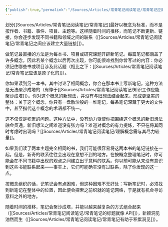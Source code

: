 ```yaml
---
{"publish":true,"permalink":"/Sources/Articles/常青笔记阅读笔记/常青笔记应面向概念.md","title":"常青笔记应面向概念","created":"2022-08-11","modified":"2023-03-14","tags":["review"],"cssclasses":""}
---
```




划分[[Sources/Articles/常青笔记阅读笔记/常青笔记]]最好以概念为标准，而不是按作者、书籍、事件、项目、主题等。这样随着时间的推移，而笔记不断更新、链接，你会逐步发现不同书籍和领域之间的联系（[[Sources/Articles/常青笔记阅读笔记/常青笔记之间应该建立大量链接]]）。

做笔记最直接的方法是为每本书、项目或研究课题开辟新笔记。每篇笔记都涵盖了许多概念，因此若某个概念以后再次出现，你可能很难找到你曾写过的内容：你必须记住哪些书或项目涉及此话题（相比之下：[[Sources/Articles/常青笔记阅读笔记/常青笔记应该是原子化的]]）。

你如果读到另一本书，其中讨论了相同概念，你会在那本书上写新笔记。这种方法是无法聚沙成塔的（有悖于[[Sources/Articles/常青笔记阅读笔记/知识工作应能聚沙成塔]]）。你对这个概念的新想法，并没有与旧想法结合起来，形成更坚实的整体：关于这个概念，你只有一盘散沙般的一堆笔记，每条笔记深藏于更大的文件中，甚至指代这个概念的术语都不统一。

这不仅仅是积累的问题。这种方法中，没有动力驱使你把围绕这个概念的新旧想法融会贯通。新旧想法之间难道没有张力吗？难道对概念的有力提炼，不只在将其同时考虑时出现吗？[[Sources/Articles/常青笔记阅读笔记/理解概念需与其尽力较量]]。

如果我们读了两本主题完全相同的书，我们可能很容易将这两本书的笔记链接在一起。但是，新奇的联系往往会出现在意想不到的地方。在按概念整理笔记时，你可能会在不同书籍中出现的观点之间建立出乎意料的联系。你以前可能从来没有意识到这些书能联系起来——事实上，它们可能确实没有过联系，除了你发现的这一点。

按概念组织的话，记笔记会有点困难，但这种困难不无好处：写新笔记时，必须找到新笔记在整体中的位置，因此便会探索之前织就的笔记网络，于是就有机会寻访意料之外的地方。

随着时间的推移，笔记会聚沙成塔，并能以越来越复杂的方式组合起来（[[Sources/Articles/常青笔记阅读笔记/常青笔记的标题就像 API]]），新颖洞见油然而生（[[Sources/Articles/常青笔记阅读笔记/常青笔记有助于积累洞见]]）。